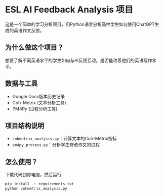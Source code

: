 # ESL AI Feedback Analysis 项目

这是一个简单的学习分析项目，用Python语言分析高中学生如何使用ChatGPT生成的英语作文反馈。

## 为什么做这个项目？
想要了解不同英语水平的学生如何与AI反馈互动，是否能改善他们的英语写作水平。

## 数据与工具
- Google Docs版本历史记录
- Coh-Metrix (文本分析工具)
- PM4Py (过程分析工具)

## 项目结构说明
- `cohmetrix_analysis.py`：计算文本的Coh-Metrix指标
- `pm4py_process.py`：分析学生修改作文的过程

## 怎么使用？
下载代码到你电脑，然后运行:
```bash
pip install -r requirements.txt
python cohmetrix_analysis.py
